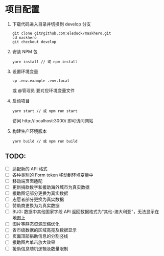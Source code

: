 # 项目配置

1. 下载代码进入目录并切换到 develop 分支

   ```shell
   git clone git@github.com:eleduck/maskhero.git
   cd maskhero
   git checkout develop
   ```

2. 安装 NPM 包

   ```shell
   yarn install // 或 npm install
   ```

3. 设置环境变量

   ```shell
   cp .env.example .env.local
   ```

   或 @管理员 要对应环境变量文件

4. 启动项目

   ```
   yarn start // 或 npm run start
   ```

   访问 http://localhost:3000/ 即可访问网站

5. 构建生产环境版本

   ```
   yarn build // 或 npm run build
   ```

## TODO:

- [ ] 适配新的 API 格式
- [ ] 各种类别的 Form token 移动到环境变量中
- [ ] 移动端页面适配
- [ ] 更新捐款数字和援助海外城市为真实数据
- [ ] 援助图记部分更换为真实数据
- [ ] 志愿者部分更换为真实数据
- [ ] 赞助商更换为为真实数据
- [ ] BUG: 数据中其他国家字段 API 返回数据格式为“其他-澳大利亚”，无法显示在地图上
- [ ] 图片等静态资源压缩优化
- [ ] 省市级数据的区域高亮及数据显示
- [ ] 页面顶部捐助信息的分割竖线
- [ ] 援助图片单击放大效果
- [ ] 援助信息随机逻辑及数量限制
